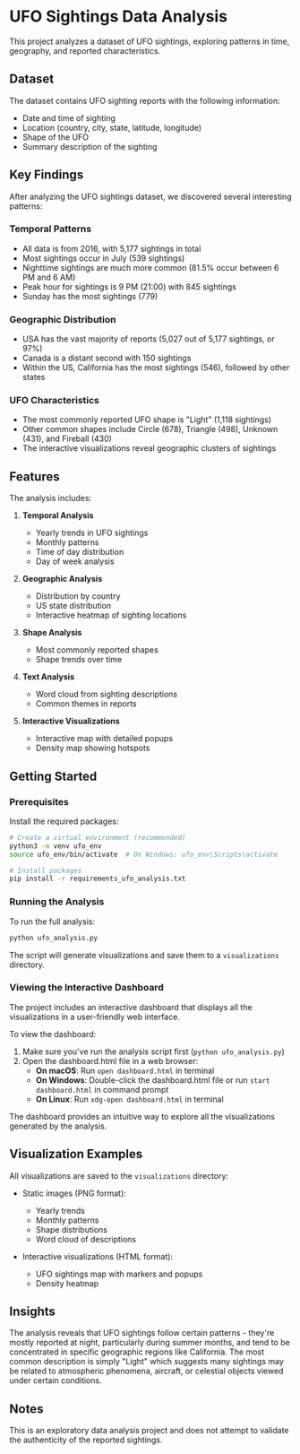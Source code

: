 # UFO Sightings Data Analysis

This project analyzes a dataset of UFO sightings, exploring patterns in time, geography, and reported characteristics.

## Dataset

The dataset contains UFO sighting reports with the following information:
- Date and time of sighting
- Location (country, city, state, latitude, longitude)
- Shape of the UFO
- Summary description of the sighting

## Key Findings

After analyzing the UFO sightings dataset, we discovered several interesting patterns:

### Temporal Patterns
- All data is from 2016, with 5,177 sightings in total
- Most sightings occur in July (539 sightings)
- Nighttime sightings are much more common (81.5% occur between 6 PM and 6 AM)
- Peak hour for sightings is 9 PM (21:00) with 845 sightings
- Sunday has the most sightings (779)

### Geographic Distribution
- USA has the vast majority of reports (5,027 out of 5,177 sightings, or 97%)
- Canada is a distant second with 150 sightings
- Within the US, California has the most sightings (546), followed by other states

### UFO Characteristics
- The most commonly reported UFO shape is "Light" (1,118 sightings)
- Other common shapes include Circle (678), Triangle (498), Unknown (431), and Fireball (430)
- The interactive visualizations reveal geographic clusters of sightings

## Features

The analysis includes:

1. **Temporal Analysis**
   - Yearly trends in UFO sightings
   - Monthly patterns
   - Time of day distribution
   - Day of week analysis

2. **Geographic Analysis**
   - Distribution by country
   - US state distribution
   - Interactive heatmap of sighting locations

3. **Shape Analysis**
   - Most commonly reported shapes
   - Shape trends over time

4. **Text Analysis**
   - Word cloud from sighting descriptions
   - Common themes in reports

5. **Interactive Visualizations**
   - Interactive map with detailed popups
   - Density map showing hotspots

## Getting Started

### Prerequisites

Install the required packages:

```bash
# Create a virtual environment (recommended)
python3 -m venv ufo_env
source ufo_env/bin/activate  # On Windows: ufo_env\Scripts\activate

# Install packages
pip install -r requirements_ufo_analysis.txt
```

### Running the Analysis

To run the full analysis:

```bash
python ufo_analysis.py
```

The script will generate visualizations and save them to a `visualizations` directory.

### Viewing the Interactive Dashboard

The project includes an interactive dashboard that displays all the visualizations in a user-friendly web interface.

To view the dashboard:

1. Make sure you've run the analysis script first (`python ufo_analysis.py`)
2. Open the dashboard.html file in a web browser:
   - **On macOS**: Run `open dashboard.html` in terminal
   - **On Windows**: Double-click the dashboard.html file or run `start dashboard.html` in command prompt
   - **On Linux**: Run `xdg-open dashboard.html` in terminal

The dashboard provides an intuitive way to explore all the visualizations generated by the analysis.

## Visualization Examples

All visualizations are saved to the `visualizations` directory:

- Static images (PNG format):
  - Yearly trends
  - Monthly patterns
  - Shape distributions
  - Word cloud of descriptions

- Interactive visualizations (HTML format):
  - UFO sightings map with markers and popups
  - Density heatmap

## Insights

The analysis reveals that UFO sightings follow certain patterns - they're mostly reported at night, particularly during summer months, and tend to be concentrated in specific geographic regions like California. The most common description is simply "Light" which suggests many sightings may be related to atmospheric phenomena, aircraft, or celestial objects viewed under certain conditions.

## Notes

This is an exploratory data analysis project and does not attempt to validate the authenticity of the reported sightings. 
